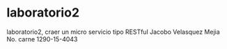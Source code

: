 # laboratorio2
laboratorio2, craer un micro servicio tipo RESTful
Jacobo Velasquez Mejia 
No. carne 1290-15-4043


